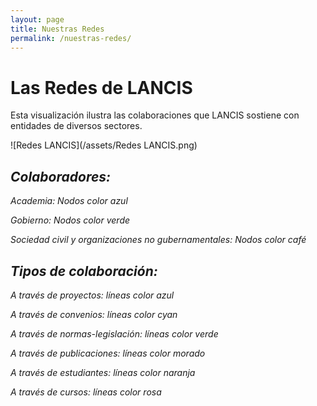 ```yaml
---
layout: page
title: Nuestras Redes
permalink: /nuestras-redes/
---
```

# Las Redes de LANCIS
Esta visualización ilustra las colaboraciones que LANCIS sostiene con entidades de diversos sectores.

![Redes LANCIS](/assets/Redes LANCIS.png)


## *Colaboradores:*

*Academia: Nodos color azul*

*Gobierno: Nodos color verde*

*Sociedad civil y organizaciones no gubernamentales: Nodos color café*



## *Tipos de colaboración:*

*A través de proyectos: líneas color azul*

*A través de convenios: líneas color cyan*

*A través de normas-legislación: líneas color verde*

*A través de publicaciones: líneas color morado*

*A través de estudiantes: líneas color naranja*

*A través de cursos: líneas color rosa*
